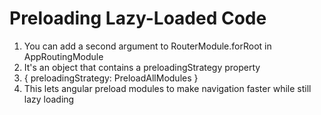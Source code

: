 # Preloading Lazy-Loaded Code
01. You can add a second argument to RouterModule.forRoot in AppRoutingModule
02. It's an object that contains a preloadingStrategy property
03. { preloadingStrategy: PreloadAllModules }
04. This lets angular preload modules to make navigation faster while still lazy loading